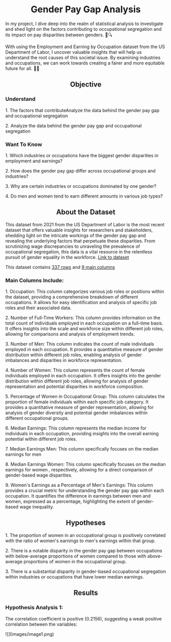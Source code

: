 <div align="center"><h1>Gender Pay Gap Analysis</h1> </div>

<p>In my project, I dive deep into the realm of statistical analysis to investigate and shed light on the factors contributing to occupational segregation and its impact on pay disparities between genders. 💼🔍</p>
<p></p>
<p>With using the Employment and Earning by Occupation dataset from the US Department of Labor, I uncover valuable insights that will help us understand the root causes of this societal issue. By examining industries and occupations, we can work towards creating a fairer and more equitable future for all. 💪🌟</p>
</body>
<div align="center"><h2>Objective</h2> </div>
<h3>Understand</h3>
<p></p>
<p>1. The factors that contributeAnalyze the data behind the gender pay gap and occupational segregation</p>
<p>2. Analyze the data behind the gender pay gap and occupational segregation</p>
</body>
<h3>Want To Know</h3>
<p></p>
<p>1. Which industries or occupations have the biggest gender disparities in employment and earnings?</p>
<p>2. How does the gender pay gap differ across occupational groups and industries?</p>
<p>3. Why are certain industries or occupations dominated by one gender?</p>
<p>4. Do men and women tend to earn different amounts in various job types?</p>
</body>
<div align="center"><h2>About the Dataset</h2> </div>
<p></p>
This dataset from 2021 from the US Department of Labor is the most recent dataset that offers valuable insights for researchers and stakeholders, shedding light on the intricate workings of the gender pay gap and revealing the underlying factors that perpetuate these disparities. From scrutinizing wage discrepancies to unraveling the prevalence of occupational segregation, this data is a vital resource in the relentless pursuit of gender equality in the workforce. <a href="https://www.dol.gov/agencies/wb/data/occupations">Link to dataset</a>
<p></p>
<p>This dataset contains <u>337 rows</u> and <u>9 main columns</u></p>
<h3>Main Columns Include:</h3>
<p></p>
<p>1. Occupation: This column categorizes various job roles or positions within the dataset, providing a comprehensive breakdown of different occupations. It allows for easy identification and analysis of specific job roles and their associated data.</p>
<p>2. Number of Full-Time Workers: This column provides information on the total count of individuals employed in each occupation on a full-time basis. It offers insights into the scale and workforce size within different job roles, allowing for comparisons and analysis of employment trends.</p>
<p>3. Number of Men: This column indicates the count of male individuals employed in each occupation. It provides a quantitative measure of gender distribution within different job roles, enabling analysis of gender imbalances and disparities in workforce representation.</p>
<p>4. Number of Women: This column represents the count of female individuals employed in each occupation. It offers insights into the gender distribution within different job roles, allowing for analysis of gender representation and potential disparities in workforce composition.</p>
<p>5. Percentage of Women in Occupational Group: This column calculates the proportion of female individuals within each specific job category. It provides a quantitative measure of gender representation, allowing for analysis of gender diversity and potential gender imbalances within different occupational groups.</p>
<p>6. Median Earnings: This column represents the median income for individuals in each occupation, providing insights into the overall earning potential within different job roles.</p>
<p>7. Median Earnings Men: This column specifically focuses on the median earnings for men</p>
<p>8. Median Earnings Women: This column specifically focuses on the median earnings for women , respectively, allowing for a direct comparison of gender-based wage disparities.</p>
<p>9. Women's Earnings as a Percentage of Men's Earnings: This column provides a crucial metric for understanding the gender pay gap within each occupation. It quantifies the difference in earnings between men and women, expressed as a percentage, highlighting the extent of gender-based wage inequality.</p>
</body>
<div align="center"><h2>Hypotheses</h2> </div>
<p></p>
<p>1. The proportion of women in an occupational group is positively correlated with the ratio of women's earnings to men's earnings within that group.</p>
<p>2. There is a notable disparity in the gender pay gap between occupations with below-average proportions of women compared to those with above-average proportions of women in the occupational group.</p>
<p>3. There is a substantial disparity in gender-based occupational segregation within industries or occupations that have lower median earnings.</p>
<div align="center"><h2>Results</h2> </div>
<h3>Hypothesis Analysis 1: </h3>
<p>The correlation coefficient is positive (0.2156), suggesting a weak positive correlation between the variables: </p>
![](images/image1.png)



